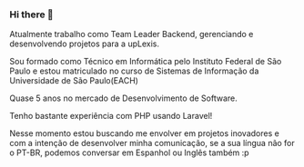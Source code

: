 ### Hi there 👋

<!--
**Luc4sm/Luc4sm** is a ✨ _special_ ✨ repository because its `README.md` (this file) appears on your GitHub profile.

Here are some ideas to get you started:

- 🔭 I’m currently working on ...
- 🌱 I’m currently learning ...
- 👯 I’m looking to collaborate on ...
- 🤔 I’m looking for help with ...
- 💬 Ask me about ...
- 📫 How to reach me: ...
- 😄 Pronouns: ...
- ⚡ Fun fact: ...
-->

Atualmente trabalho como Team Leader Backend, gerenciando e desenvolvendo projetos para a upLexis.

Sou formado como Técnico em Informática pelo Instituto Federal de São Paulo
  e estou matriculado no curso de Sistemas de Informação da Universidade de São Paulo(EACH)
  
Quase 5 anos no mercado de Desenvolvimento de Software.

Tenho bastante experiência com PHP usando Laravel!
  
Nesse momento estou buscando me envolver em projetos inovadores e com a intenção de desenvolver minha comunicação, se a sua língua não for o PT-BR, podemos conversar em Espanhol ou Inglês também :p 

